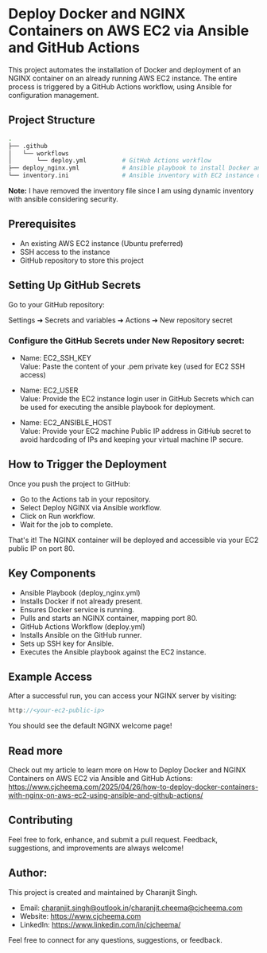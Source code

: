 # Deploy Docker and NGINX Containers on AWS EC2 via Ansible and GitHub Actions
This project automates the installation of Docker and deployment of an NGINX container on an already running AWS EC2 instance.
The entire process is triggered by a GitHub Actions workflow, using Ansible for configuration management.

## Project Structure
```bash
.
├── .github
│   └── workflows
│       └── deploy.yml          # GitHub Actions workflow
├── deploy_nginx.yml            # Ansible playbook to install Docker and deploy NGINX
└── inventory.ini               # Ansible inventory with EC2 instance details 
```
<b>Note:</b> I have removed the inventory file since I am using dynamic inventory with ansible considering security.

## Prerequisites
* An existing AWS EC2 instance (Ubuntu preferred)
* SSH access to the instance
* GitHub repository to store this project

## Setting Up GitHub Secrets
Go to your GitHub repository:

Settings ➔ Secrets and variables ➔ Actions ➔ New repository secret

### Configure the GitHub Secrets under New Repository secret:

* Name: EC2_SSH_KEY  
  Value: Paste the content of your .pem private key (used for EC2 SSH access)

* Name: EC2_USER<br />
  Value: Provide the EC2 instance login user in GitHub Secrets which can be used for executing the ansible playbook for deployment.

* Name: EC2_ANSIBLE_HOST<br />
  Value: Provide your EC2 machine Public IP address in GitHub secret to avoid hardcoding of IPs and keeping your virtual machine IP secure. 

## How to Trigger the Deployment
Once you push the project to GitHub:

* Go to the Actions tab in your repository.
* Select Deploy NGINX via Ansible workflow.
* Click on Run workflow.
* Wait for the job to complete.

That's it! 
The NGINX container will be deployed and accessible via your EC2 public IP on port 80.

## Key Components
* Ansible Playbook (deploy_nginx.yml)
* Installs Docker if not already present.
* Ensures Docker service is running.
* Pulls and starts an NGINX container, mapping port 80.
* GitHub Actions Workflow (deploy.yml)
* Installs Ansible on the GitHub runner.
* Sets up SSH key for Ansible.
* Executes the Ansible playbook against the EC2 instance.

## Example Access
After a successful run, you can access your NGINX server by visiting:

```cpp
http://<your-ec2-public-ip>
```

You should see the default NGINX welcome page!

## Read more
Check out my article to learn more on How to Deploy Docker and NGINX Containers on AWS EC2 via Ansible and GitHub Actions:  https://www.cjcheema.com/2025/04/26/how-to-deploy-docker-containers-with-nginx-on-aws-ec2-using-ansible-and-github-actions/

## Contributing
Feel free to fork, enhance, and submit a pull request.
Feedback, suggestions, and improvements are always welcome!

## Author: 
This project is created and maintained by Charanjit Singh.

* Email: charanjit.singh@outlook.in/charanjit.cheema@cjcheema.com
* Website: https://www.cjcheema.com
* LinkedIn: https://www.linkedin.com/in/cjcheema/

Feel free to connect for any questions, suggestions, or feedback.